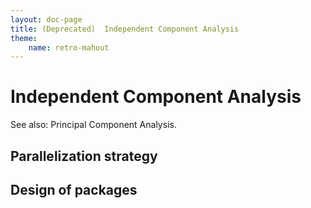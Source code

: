 ```yaml
---
layout: doc-page
title: (Deprecated)  Independent Component Analysis
theme:
    name: retro-mahout
---
```


<a name="IndependentComponentAnalysis-IndependentComponentAnalysis"></a>
# Independent Component Analysis

See also: Principal Component Analysis.

<a name="IndependentComponentAnalysis-Parallelizationstrategy"></a>
## Parallelization strategy

<a name="IndependentComponentAnalysis-Designofpackages"></a>
## Design of packages
